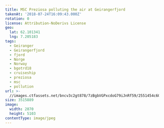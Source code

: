 ```yaml
---
title: MSC Preziosa polluting the air at Geirangerfjord
takenAt: '2018-07-24T16:09:43.000Z'
rotation: 0
license: Attribution-NoDerivs License
geo:
  lat: 62.101341
  lng: 7.205183
tags:
  - Geiranger
  - Geirangerfjord
  - fjord
  - Norge
  - Norway
  - bgotrd18
  - cruiseship
  - preziosa
  - msc
  - pollution
url: >-
  //images.ctfassets.net/bncv3c2gt878/7zBgbVGPxcdoG79iJnRf59/2551454c605ee29c932a5991c5cb3560/msc-preziosa-polluting-the-air-at-geirangerfjord_43859318881_o
size: 3515889
image:
  width: 2870
  height: 5103
contentType: image/jpeg
---
```


